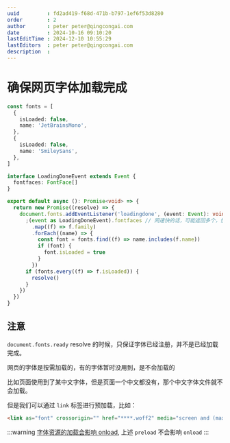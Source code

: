 ```yaml
---
uuid         : fd2ad419-f68d-471b-b797-1ef6f53d8280
order        : 2
author       : peter peter@qingcongai.com
date         : 2024-10-16 09:10:20
lastEditTime : 2024-12-10 10:55:29
lastEditors  : peter peter@qingcongai.com
description  :
---
```

# 确保网页字体加载完成

```ts
const fonts = [
  {
    isLoaded: false,
    name: 'JetBrainsMono',
  },
  {
    isLoaded: false,
    name: 'SmileySans',
  },
]

interface LoadingDoneEvent extends Event {
  fontfaces: FontFace[]
}

export default async (): Promise<void> => {
  return new Promise((resolve) => {
    document.fonts.addEventListener('loadingdone', (event: Event): void => {
      ;(event as LoadingDoneEvent).fontfaces // 网速快的话，可能返回多个，慢的话有可能只返回一个
        .map((f) => f.family)
        .forEach((name) => {
          const font = fonts.find((f) => name.includes(f.name))
          if (font) {
            font.isLoaded = true
          }
        })
      if (fonts.every((f) => f.isLoaded)) {
        resolve()
      }
    })
  })
}
```

## 注意

`document.fonts.ready` resolve 的时候，只保证字体已经注册，并不是已经加载完成。

网页的字体是按需加载的，有的字体暂时没用到，是不会加载的

比如页面使用到了某中文字体，但是页面一个中文都没有，那个中文字体文件就不会加载。

但是我们可以通过 `link` 标签进行预加载，比如：

```html
<link as="font" crossorigin="" href="****.woff2" media="screen and (max-width: 480px)" rel="preload" type="font/woff2">
```

:::warning
[字体资源的加载会影响 onload](https://www.cnblogs.com/jingdongkeji/p/17296711.html), 上述 `preload` 不会影响 `onload`
:::
